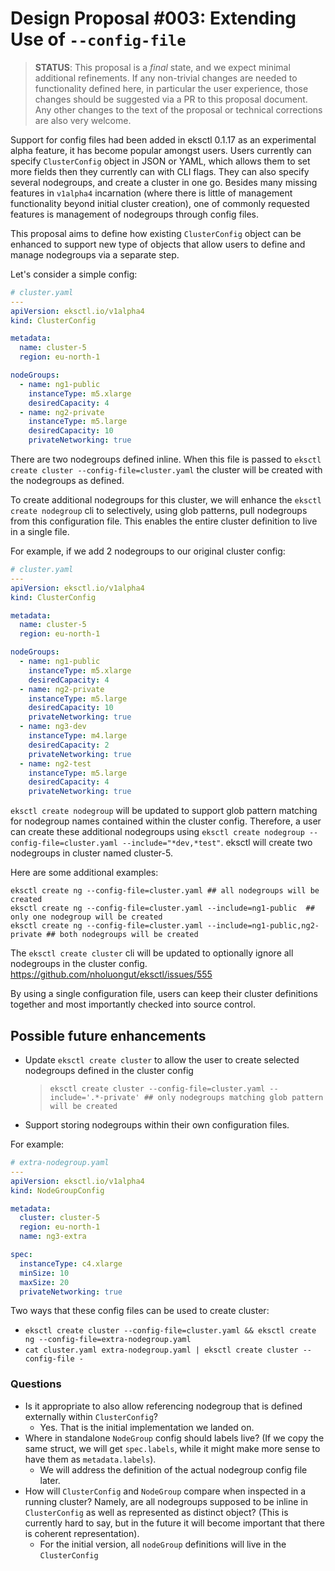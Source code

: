 # Design Proposal #003: Extending Use of `--config-file`

> **STATUS**: This proposal is a _final_ state, and we expect minimal additional refinements.
> If any non-trivial changes are needed to functionality defined here, in particular the user
> experience, those changes should be suggested via a PR to this proposal document.
> Any other changes to the text of the proposal or technical corrections are also very welcome.

Support for config files had been added in eksctl 0.1.17 as an experimental alpha feature, it has
become popular amongst users.
Users currently can specify `ClusterConfig` object in JSON or YAML, which allows them to set more
fields then they currently can with CLI flags. They can also specify several nodegroups,
and create a cluster in one go. Besides many missing features in `v1alpha4` incarnation (where there
is little of management functionality beyond initial cluster creation), one of commonly requested
features is management of nodegroups through config files.

This proposal aims to define how existing `ClusterConfig` object can be enhanced to support new type
of objects that allow users to define and manage nodegroups via a separate step.

Let's consider a simple config:

```YAML
# cluster.yaml
---
apiVersion: eksctl.io/v1alpha4
kind: ClusterConfig

metadata:
  name: cluster-5
  region: eu-north-1

nodeGroups:
  - name: ng1-public
    instanceType: m5.xlarge
    desiredCapacity: 4
  - name: ng2-private
    instanceType: m5.large
    desiredCapacity: 10
    privateNetworking: true
```

There are two nodegroups defined inline. When this file is passed to `eksctl create cluster --config-file=cluster.yaml` the cluster will be created with the nodegroups as defined.

To create additional nodegroups for this cluster, we will enhance the `eksctl create nodegroup` cli to selectively, using glob patterns, pull nodegroups from this configuration file. This enables the entire cluster definition to live in a single file.

For example, if we add 2 nodegroups to our original cluster config:

```YAML
# cluster.yaml
---
apiVersion: eksctl.io/v1alpha4
kind: ClusterConfig

metadata:
  name: cluster-5
  region: eu-north-1

nodeGroups:
  - name: ng1-public
    instanceType: m5.xlarge
    desiredCapacity: 4
  - name: ng2-private
    instanceType: m5.large
    desiredCapacity: 10
    privateNetworking: true
  - name: ng3-dev
    instanceType: m4.large
    desiredCapacity: 2
    privateNetworking: true
  - name: ng2-test
    instanceType: m5.large
    desiredCapacity: 4
    privateNetworking: true
```

`eksctl create nodegroup` will be updated to support glob pattern matching for nodegroup names contained within the cluster config. Therefore, a user can create these additional nodegroups using `eksctl create nodegroup --config-file=cluster.yaml --include="*dev,*test"`. eksctl will create two nodegroups in cluster named cluster-5.

Here are some additional examples:

```
eksctl create ng --config-file=cluster.yaml ## all nodegroups will be created
eksctl create ng --config-file=cluster.yaml --include=ng1-public  ## only one nodegroup will be created
eksctl create ng --config-file=cluster.yaml --include=ng1-public,ng2-private ## both nodegroups will be created
```

The `eksctl create cluster` cli will be updated to optionally ignore all nodegroups in the cluster config. https://github.com/nholuongut/eksctl/issues/555

By using a single configuration file, users can keep their cluster definitions together and most importantly checked into source control.

## Possible future enhancements

- Update `eksctl create cluster` to allow the user to create selected nodegroups defined in the cluster config
  > `eksctl create cluster --config-file=cluster.yaml --include='.*-private' ## only nodegroups matching glob pattern will be created`
- Support storing nodegroups within their own configuration files.

For example:

```YAML
# extra-nodegroup.yaml
---
apiVersion: eksctl.io/v1alpha4
kind: NodeGroupConfig

metadata:
  cluster: cluster-5
  region: eu-north-1
  name: ng3-extra

spec:
  instanceType: c4.xlarge
  minSize: 10
  maxSize: 20
  privateNetworking: true
```

Two ways that these config files can be used to create cluster:

- `eksctl create cluster --config-file=cluster.yaml && eksctl create ng --config-file=extra-nodegroup.yaml`
- `cat cluster.yaml extra-nodegroup.yaml | eksctl create cluster --config-file -`

### Questions

- Is it appropriate to also allow referencing nodegroup that is defined externally within `ClusterConfig`?
  - Yes. That is the initial implementation we landed on.
- Where in standalone `NodeGroup` config should labels live? (If we copy the same struct, we will get `spec.labels`,
  while it might make more sense to have them as `metadata.labels`).
  - We will address the definition of the actual nodegroup config file later.
- How will `ClusterConfig` and `NodeGroup` compare when inspected in a running cluster? Namely, are all nodegroups supposed to be inline in `ClusterConfig` as well as represented as distinct object? (This is currently hard to say, but in the future it will become important that there is coherent representation).
  - For the initial version, all `nodeGroup` definitions will live in the `ClusterConfig`
